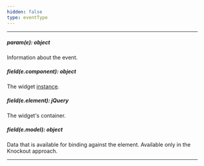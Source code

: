 ```yaml
---
hidden: false
type: eventType
---
```

---
##### param(e): object
Information about the event.

##### field(e.component): object
The widget <a href="/Documentation/16_2/ApiReference/UI_Widgets/dxPivotGridFieldChooser/Methods/#instance">instance</a>.

##### field(e.element): jQuery
The widget's container.

##### field(e.model): object
Data that is available for binding against the element. Available only in the Knockout approach.

---
